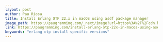 ```yaml
---
layout: post
author: Pau Riosa
title: Install Erlang OTP 22.x in macOS using asdf package manager
image_path: https://paugramming.com/_next/image?url=https%3A%2F%2Fcdn.hashnode.com%2Fres%2Fhashnode%2Fimage%2Fupload%2Fv1631090089168%2F2bdlempty.jpeg%3Fw%3D1600%26h%3D840%26fit%3Dcrop%26crop%3Dentropy%26auto%3Dcompress%2Cformat%26format%3Dwebp&w=3840&q=75
link: https://paugramming.com/install-erlang-otp-22x-in-macos-using-asdf-package-manager
keywords: "erlang otp install specific versions"
---
```


